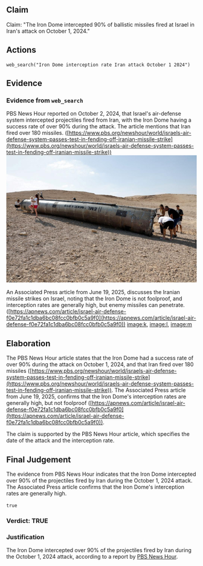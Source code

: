 ## Claim
Claim: "The Iron Dome intercepted 90% of ballistic missiles fired at Israel in Iran's attack on October 1, 2024."

## Actions
```
web_search("Iron Dome interception rate Iran attack October 1 2024")
```

## Evidence
### Evidence from `web_search`
PBS News Hour reported on October 2, 2024, that Israel's air-defense system intercepted projectiles fired from Iran, with the Iron Dome having a success rate of over 90% during the attack. The article mentions that Iran fired over 180 missiles. ([https://www.pbs.org/newshour/world/israels-air-defense-system-passes-test-in-fending-off-iranian-missile-strike](https://www.pbs.org/newshour/world/israels-air-defense-system-passes-test-in-fending-off-iranian-missile-strike)) ![image 227](media/2025-07-18_13-33-1752845601-203165.jpg)

An Associated Press article from June 19, 2025, discusses the Iranian missile strikes on Israel, noting that the Iron Dome is not foolproof, and interception rates are generally high, but enemy missiles can penetrate. ([https://apnews.com/article/israel-air-defense-f0e72fa1c1dba6bc08fcc0bfb0c5a9f0](https://apnews.com/article/israel-air-defense-f0e72fa1c1dba6bc08fcc0bfb0c5a9f0)) <image:k>, <image:l>, <image:m>


## Elaboration
The PBS News Hour article states that the Iron Dome had a success rate of over 90% during the attack on October 1, 2024, and that Iran fired over 180 missiles ([https://www.pbs.org/newshour/world/israels-air-defense-system-passes-test-in-fending-off-iranian-missile-strike](https://www.pbs.org/newshour/world/israels-air-defense-system-passes-test-in-fending-off-iranian-missile-strike)). The Associated Press article from June 19, 2025, confirms that the Iron Dome's interception rates are generally high, but not foolproof ([https://apnews.com/article/israel-air-defense-f0e72fa1c1dba6bc08fcc0bfb0c5a9f0](https://apnews.com/article/israel-air-defense-f0e72fa1c1dba6bc08fcc0bfb0c5a9f0)).

The claim is supported by the PBS News Hour article, which specifies the date of the attack and the interception rate.


## Final Judgement
The evidence from PBS News Hour indicates that the Iron Dome intercepted over 90% of the projectiles fired by Iran during the October 1, 2024 attack. The Associated Press article confirms that the Iron Dome's interception rates are generally high.

`true`


### Verdict: TRUE

### Justification
The Iron Dome intercepted over 90% of the projectiles fired by Iran during the October 1, 2024 attack, according to a report by [PBS News Hour](https://www.pbs.org/newshour/world/israels-air-defense-system-passes-test-in-fending-off-iranian-missile-strike).

